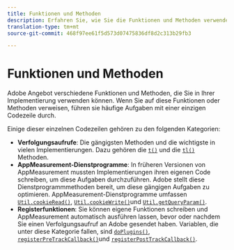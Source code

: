 ```yaml
---
title: Funktionen und Methoden
description: Erfahren Sie, wie Sie die Funktionen und Methoden verwenden können, die Adobe-Angebot in Ihrer Implementierung verwenden.
translation-type: tm+mt
source-git-commit: 468f97ee61f5d573d07475836df8d2c313b29fb3

---
```



# Funktionen und Methoden

Adobe Angebot verschiedene Funktionen und Methoden, die Sie in Ihrer Implementierung verwenden können. Wenn Sie auf diese Funktionen oder Methoden verweisen, führen sie häufige Aufgaben mit einer einzigen Codezeile durch.

Einige dieser einzelnen Codezeilen gehören zu den folgenden Kategorien:

* **Verfolgungsaufrufe**: Die gängigsten Methoden und die wichtigste in vielen Implementierungen. Dazu gehören die [`t()`](t-method.md) und die [`tl()`](tl-method.md) Methoden.
* **AppMeasurement-Dienstprogramme**: In früheren Versionen von AppMeasurement mussten Implementierungen ihren eigenen Code schreiben, um diese Aufgaben durchzuführen. Adobe stellt diese Dienstprogrammmethoden bereit, um diese gängigen Aufgaben zu optimieren. AppMeasurement-Dienstprogramme umfassen [`Util.cookieRead()`](util-cookieread.md), [`Util.cookieWrite()`](util-cookiewrite.md)und [`Util.getQueryParam()`](util-getqueryparam.md).
* **Registerfunktionen**: Sie können eigene Funktionen schreiben und AppMeasurement automatisch ausführen lassen, bevor oder nachdem Sie einen Verfolgungsaufruf an Adobe gesendet haben. Variablen, die unter diese Kategorie fallen, sind [`doPlugins()`](doplugins.md), [`registerPreTrackCallback()`](registerpretrackcallback.md)und [`registerPostTrackCallback()`](registerposttrackcallback.md).
